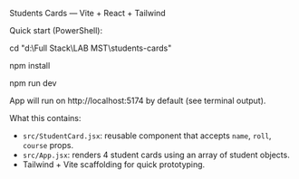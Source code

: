 Students Cards — Vite + React + Tailwind

Quick start (PowerShell):

cd "d:\Full Stack\LAB MST\students-cards"

npm install

npm run dev

App will run on http://localhost:5174 by default (see terminal output).

What this contains:
- `src/StudentCard.jsx`: reusable component that accepts `name`, `roll`, `course` props.
- `src/App.jsx`: renders 4 student cards using an array of student objects.
- Tailwind + Vite scaffolding for quick prototyping.
